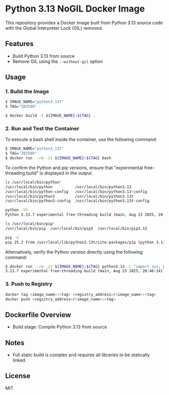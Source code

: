# Python 3.13 NoGIL Docker Image

This repository provides a Docker image built from Python 3.13 source code with the Global Interpreter Lock (GIL) removed.

## Features

- Build Python 3.13 from source
- Remove GIL using the `--without-gil` option

## Usage

### 1. Build the Image

```bash
$ IMAGE_NAME="python3.13t"
$ TAG="202508"

$ docker build -t ${IMAGE_NAME}:${TAG} .
```

### 2. Run and Test the Container

To execute a bash shell inside the container, use the following command:

```bash
$ IMAGE_NAME="python3.13t"
$ TAG="202508"
$ docker run --rm -it ${IMAGE_NAME}:${TAG} bash
```

To confirm the Python and pip versions, ensure that "experimental free-threading build" is displayed in the output.

```bash
ls /usr/local/bin/python*
/usr/local/bin/python          /usr/local/bin/python3.13
/usr/local/bin/python-config   /usr/local/bin/python3.13-config
/usr/local/bin/python3         /usr/local/bin/python3.13t
/usr/local/bin/python3-config  /usr/local/bin/python3.13t-config

python -VV
Python 3.13.7 experimental free-threading build (main, Aug 23 2025, 20:46:14) [GCC 14.2.0]

ls /usr/local/bin/pip*
/usr/local/bin/pip  /usr/local/bin/pip3  /usr/local/bin/pip3.13

pip -V
pip 25.2 from /usr/local/lib/python3.13t/site-packages/pip (python 3.13)

```
Alternatively, verify the Python version directly using the following command:

```bash
$ docker run --rm -it ${IMAGE_NAME}:${TAG} python3.13 -c "import sys; print(sys.version)"
3.13.7 experimental free-threading build (main, Aug 23 2025, 20:46:14) [GCC 14.2.0]
```

### 3. Push to Registry

```bash
docker tag <image_name>:<tag> <registry_address>/<image_name>:<tag>
docker push <registry_address>/<image_name>:<tag>
```

## Dockerfile Overview

- Build stage: Compile Python 3.13 from source

## Notes

- Full static build is complex and requires all libraries to be statically linked.

## License

MIT
